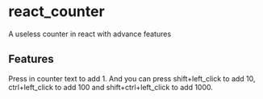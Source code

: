 # react_counter
A useless counter in react with advance features

## Features
Press in counter text to add 1. And you can press shift+left_click to add 10, ctrl+left_click to add 100 and shift+ctrl+left_click to add 1000.
